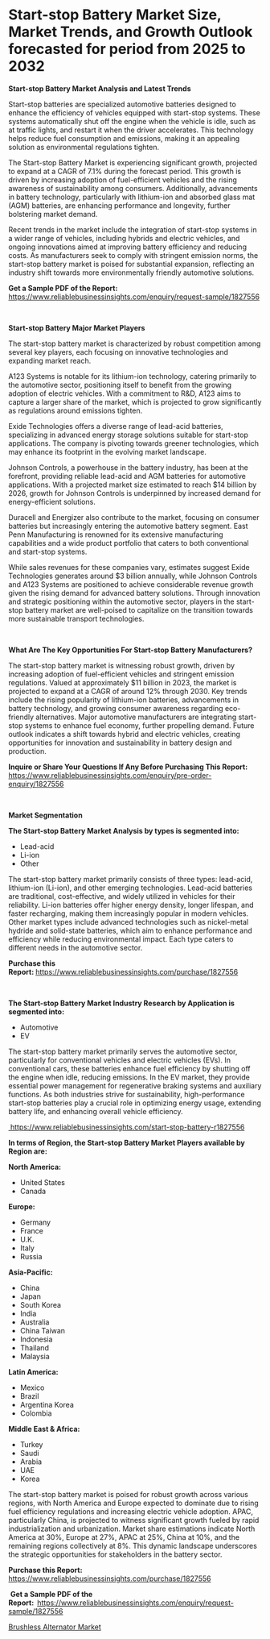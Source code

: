 <p><h1>Start-stop Battery Market Size, Market Trends, and Growth Outlook forecasted for period from 2025 to 2032</h1></p><p><strong>Start-stop Battery Market Analysis and Latest Trends</strong></p>
<p><p>Start-stop batteries are specialized automotive batteries designed to enhance the efficiency of vehicles equipped with start-stop systems. These systems automatically shut off the engine when the vehicle is idle, such as at traffic lights, and restart it when the driver accelerates. This technology helps reduce fuel consumption and emissions, making it an appealing solution as environmental regulations tighten.</p><p>The Start-stop Battery Market is experiencing significant growth, projected to expand at a CAGR of 7.1% during the forecast period. This growth is driven by increasing adoption of fuel-efficient vehicles and the rising awareness of sustainability among consumers. Additionally, advancements in battery technology, particularly with lithium-ion and absorbed glass mat (AGM) batteries, are enhancing performance and longevity, further bolstering market demand.</p><p>Recent trends in the market include the integration of start-stop systems in a wider range of vehicles, including hybrids and electric vehicles, and ongoing innovations aimed at improving battery efficiency and reducing costs. As manufacturers seek to comply with stringent emission norms, the start-stop battery market is poised for substantial expansion, reflecting an industry shift towards more environmentally friendly automotive solutions.</p></p>
<p><strong>Get a Sample PDF of the Report:&nbsp;</strong> <a href="https://www.reliablebusinessinsights.com/enquiry/request-sample/1827556?utm_campaign=1996&utm_medium=2&utm_source=Github&utm_content=ia&utm_term=13022025&utm_id=start-stop-battery">https://www.reliablebusinessinsights.com/enquiry/request-sample/1827556</a></p>
<p>&nbsp;</p>
<p><strong>Start-stop Battery Major Market Players</strong></p>
<p><p>The start-stop battery market is characterized by robust competition among several key players, each focusing on innovative technologies and expanding market reach. </p><p>A123 Systems is notable for its lithium-ion technology, catering primarily to the automotive sector, positioning itself to benefit from the growing adoption of electric vehicles. With a commitment to R&D, A123 aims to capture a larger share of the market, which is projected to grow significantly as regulations around emissions tighten.</p><p>Exide Technologies offers a diverse range of lead-acid batteries, specializing in advanced energy storage solutions suitable for start-stop applications. The company is pivoting towards greener technologies, which may enhance its footprint in the evolving market landscape. </p><p>Johnson Controls, a powerhouse in the battery industry, has been at the forefront, providing reliable lead-acid and AGM batteries for automotive applications. With a projected market size estimated to reach $14 billion by 2026, growth for Johnson Controls is underpinned by increased demand for energy-efficient solutions.</p><p>Duracell and Energizer also contribute to the market, focusing on consumer batteries but increasingly entering the automotive battery segment. East Penn Manufacturing is renowned for its extensive manufacturing capabilities and a wide product portfolio that caters to both conventional and start-stop systems.</p><p>While sales revenues for these companies vary, estimates suggest Exide Technologies generates around $3 billion annually, while Johnson Controls and A123 Systems are positioned to achieve considerable revenue growth given the rising demand for advanced battery solutions. Through innovation and strategic positioning within the automotive sector, players in the start-stop battery market are well-poised to capitalize on the transition towards more sustainable transport technologies.</p></p>
<p>&nbsp;</p>
<p><strong>What Are The Key Opportunities For Start-stop Battery Manufacturers?</strong></p>
<p><p>The start-stop battery market is witnessing robust growth, driven by increasing adoption of fuel-efficient vehicles and stringent emission regulations. Valued at approximately $11 billion in 2023, the market is projected to expand at a CAGR of around 12% through 2030. Key trends include the rising popularity of lithium-ion batteries, advancements in battery technology, and growing consumer awareness regarding eco-friendly alternatives. Major automotive manufacturers are integrating start-stop systems to enhance fuel economy, further propelling demand. Future outlook indicates a shift towards hybrid and electric vehicles, creating opportunities for innovation and sustainability in battery design and production.</p></p>
<p><strong>Inquire or Share Your Questions If Any Before Purchasing This Report:</strong> <a href="https://www.reliablebusinessinsights.com/enquiry/pre-order-enquiry/1827556?utm_campaign=1996&utm_medium=2&utm_source=Github&utm_content=ia&utm_term=13022025&utm_id=start-stop-battery">https://www.reliablebusinessinsights.com/enquiry/pre-order-enquiry/1827556</a></p>
<p>&nbsp;</p>
<p><strong>Market Segmentation</strong></p>
<p><strong>The Start-stop Battery Market Analysis by types is segmented into:</strong></p>
<p><ul><li>Lead-acid</li><li>Li-ion</li><li>Other</li></ul></p>
<p><p>The start-stop battery market primarily consists of three types: lead-acid, lithium-ion (Li-ion), and other emerging technologies. Lead-acid batteries are traditional, cost-effective, and widely utilized in vehicles for their reliability. Li-ion batteries offer higher energy density, longer lifespan, and faster recharging, making them increasingly popular in modern vehicles. Other market types include advanced technologies such as nickel-metal hydride and solid-state batteries, which aim to enhance performance and efficiency while reducing environmental impact. Each type caters to different needs in the automotive sector.</p></p>
<p><strong>Purchase this Report:&nbsp;</strong><a href="https://www.reliablebusinessinsights.com/purchase/1827556?utm_campaign=1996&utm_medium=2&utm_source=Github&utm_content=ia&utm_term=13022025&utm_id=start-stop-battery">https://www.reliablebusinessinsights.com/purchase/1827556</a></p>
<p>&nbsp;</p>
<p><strong>The Start-stop Battery Market Industry Research by Application is segmented into:</strong></p>
<p><ul><li>Automotive</li><li>EV</li></ul></p>
<p><p>The start-stop battery market primarily serves the automotive sector, particularly for conventional vehicles and electric vehicles (EVs). In conventional cars, these batteries enhance fuel efficiency by shutting off the engine when idle, reducing emissions. In the EV market, they provide essential power management for regenerative braking systems and auxiliary functions. As both industries strive for sustainability, high-performance start-stop batteries play a crucial role in optimizing energy usage, extending battery life, and enhancing overall vehicle efficiency.</p></p>
<p><a href="https://www.reliablebusinessinsights.com/start-stop-battery-r1827556?utm_campaign=1996&utm_medium=2&utm_source=Github&utm_content=ia&utm_term=13022025&utm_id=start-stop-battery">&nbsp;https://www.reliablebusinessinsights.com/start-stop-battery-r1827556</a></p>
<p><strong>In terms of Region, the Start-stop Battery Market Players available by Region are:</strong></p>
<p>
    <p> <strong> North America: </strong>
        <ul>
            <li>United States</li>
            <li>Canada</li>
        </ul>
        </p> 
    <p> <strong> Europe: </strong>
        <ul>
            <li>Germany</li>
            <li>France</li>
            <li>U.K.</li>
            <li>Italy</li>
            <li>Russia</li>
        </ul>
        </p> 
    <p> <strong> Asia-Pacific: </strong>
        <ul>
            <li>China</li>
            <li>Japan</li>
            <li>South Korea</li>
            <li>India</li>
            <li>Australia</li>
            <li>China Taiwan</li>
            <li>Indonesia</li>
            <li>Thailand</li>
            <li>Malaysia</li>
        </ul>
        </p> 
    <p> <strong> Latin America: </strong>
        <ul>
            <li>Mexico</li>
            <li>Brazil</li>
            <li>Argentina Korea</li>
            <li>Colombia</li>
        </ul>
        </p> 
    <p> <strong> Middle East & Africa: </strong>
        <ul>
            <li>Turkey</li>
            <li>Saudi</li>
            <li>Arabia</li>
            <li>UAE</li>
            <li>Korea</li>
        </ul>
    </p>
    </p>
<p><p>The start-stop battery market is poised for robust growth across various regions, with North America and Europe expected to dominate due to rising fuel efficiency regulations and increasing electric vehicle adoption. APAC, particularly China, is projected to witness significant growth fueled by rapid industrialization and urbanization. Market share estimations indicate North America at 30%, Europe at 27%, APAC at 25%, China at 10%, and the remaining regions collectively at 8%. This dynamic landscape underscores the strategic opportunities for stakeholders in the battery sector.</p></p>
<p><strong>Purchase this Report: </strong><a href="https://www.reliablebusinessinsights.com/purchase/1827556?utm_campaign=1996&utm_medium=2&utm_source=Github&utm_content=ia&utm_term=13022025&utm_id=start-stop-battery">https://www.reliablebusinessinsights.com/purchase/1827556</a></p>
<p>&nbsp;<strong>Get a Sample PDF of the Report:&nbsp;&nbsp;</strong><a href="https://www.reliablebusinessinsights.com/enquiry/request-sample/1827556?utm_campaign=1996&utm_medium=2&utm_source=Github&utm_content=ia&utm_term=13022025&utm_id=start-stop-battery">https://www.reliablebusinessinsights.com/enquiry/request-sample/1827556</a></p>
<p><strong></strong></p>
<p><p><a href="https://github.com/lindaopodray/Market-Research-Report-List-1/blob/main/brushless-alternator-market.md?utm_campaign=1996&utm_medium=2&utm_source=Github&utm_content=ia&utm_term=13022025&utm_id=start-stop-battery">Brushless Alternator Market</a></p></p>